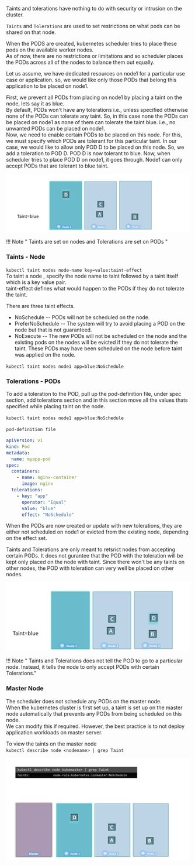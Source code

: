 
Taints and tolerations have nothing to do with security or intrusion on the cluster.  

`Taints` and `Tolerations` are used to set restrictions on what pods can be shared on that node.  

When the PODS are created, kubernetes scheduler tries to place these pods on the available worker nodes.  
As of now, there are no restrictions or limitations and so scheduler places the PODs across all of the nodes to balance them out equally.  

Let us assume, we have dedicated resources on node1 for a particular use case or application. so, we would like only those PODs that belong this application to be placed on node1.   

First, we prevent all PODs from placing on node1 by placing a taint on the node, lets say it as blue.  
By default, PODs won't have any tolerations i.e., unless specified otherwise none of the PODs can tolerate any taint. So, in this case none the PODs can be placed on node1 as none of them can tolerate the taint blue.  i.e., no unwanted PODs can be placed on node1.  
Now, we need to enable certain PODs to be placed on this node. For this, we must specify which PODs are tolerant for this particular taint. In our case, we would like to allow only POD D to be placed on this node. So, we add a toleration to POD D. POD D is now tolerant to blue. Now, when scheduler tries to place POD D on node1, it goes through. Node1 can only accept PODs that are tolerant to blue taint.  

![Taints](Screens/taints.png)

!!! Note
    " Taints are set on nodes and Tolerations are set on PODs "

### Taints - Node

`kubectl taint nodes node-name key=value:taint-effect`    
To taint a node , specify the node name to taint followed by a taint itself which is a key value pair.   
taint-effect defines what would happen to the PODs if they do not tolerate the taint.   

There are three taint effects.  
* NoSchedule -- PODs will not be scheduled on the node.
* PreferNoSchedule -- The system will try to avoid placing a POD on the node but    that is not guaranteed. 
* NoExecute -- The new PODs will not be scheduled on the node and the existing pods on the nodes will be evicted if they do not tolerate the taint. These PODs may have been scheduled on the node before taint was applied on the node.   

`kubectl taint nodes node1 app=blue:NoSchedule`   

### Tolerations - PODs

To add a toleration to the POD, pull up the pod-definition file, under spec section, add tolerations section and in this section move all the values thats specified while placing taint on the node.  

`kubectl taint nodes node1 app=blue:NoSchedule`   

`pod-definition file`   
```yaml
apiVersion: v1
kind: Pod
metadata: 
  name: myapp-pod
spec:
  containers:
    - name: nginx-container
      image: nginx
  tolerations:
    - key: "app"
      operator: "Equal"
      value: "blue"
      effect: "NoSchedule"
```

When the PODs are now created or update with new tolerations, they are either not scheduled on node1 or evicted from the existing node, depending on the effect set.  

Taints and Tolerations are only meant to retsrict nodes from accepting certain PODs. It does not gurantee that the POD with the toleration will be kept only placed on the node with taint. Since there won't be any taints on other nodes, the POD with toleration can very well be placed on other nodes.

![accept](Screens/accept.png)  

!!! Note
    " Taints and Tolerations does not tell the POD to go to a particular node. Instead, it tells the node to only accept PODs with certain Tolerations."

### Master Node

The scheduler does not schedule any PODs on the master node.   
When the kubernetes cluster is first set up, a taint is set up on the master node automatically that prevents any PODs from being scheduled on this node.  
We can modify this if required. However, the best practice is to not deploy application workloads on master server.  

To view the taints on the master node   
`kubectl describe node <nodename> | grep Taint`  

![master](screens/master.png)












